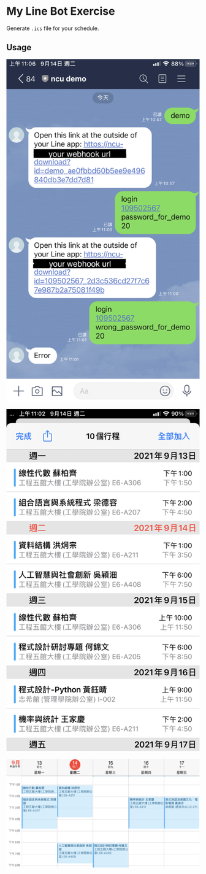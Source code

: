 # My Line Bot Exercise

Generate `.ics` file for your schedule.

## Usage

![./IMG_1.png](IMG_1.png)

![./IMG_2.png](IMG_2.png)

![./IMG_3.png](IMG_3.png)
